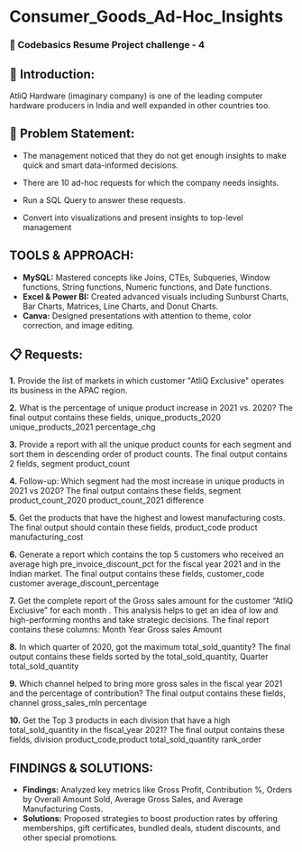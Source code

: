 # Consumer_Goods_Ad-Hoc_Insights

### 📄 Codebasics Resume Project challenge - 4

## 👋 Introduction:
AtliQ Hardware (imaginary company) is one of the leading computer hardware producers in India and well expanded in other countries too.

## 📑 Problem Statement:
* The management noticed that they do not get enough insights to make quick and smart data-informed decisions.

* There are 10 ad-hoc requests for which the company needs insights.

* Run a SQL Query to answer these requests.

* Convert into visualizations and present insights to top-level management

## TOOLS & APPROACH:
* **MySQL:** Mastered concepts like Joins, CTEs, Subqueries, Window functions, String functions, Numeric functions, and Date functions.
* **Excel & Power BI:** Created advanced visuals including Sunburst Charts, Bar Charts, Matrices, Line Charts, and Donut Charts.
* **Canva:** Designed presentations with attention to theme, color correction, and image editing.

## 📋 Requests:
**1.** Provide the list of markets in which customer "AtliQ Exclusive" operates its business in the APAC region.

**2.** What is the percentage of unique product increase in 2021 vs. 2020? The final output contains these fields, unique_products_2020 unique_products_2021 percentage_chg

**3.** Provide a report with all the unique product counts for each segment and sort them in descending order of product counts. The final output contains 2 fields, segment product_count

**4.** Follow-up: Which segment had the most increase in unique products in 2021 vs 2020? The final output contains these fields, segment product_count_2020 product_count_2021 difference

**5.** Get the products that have the highest and lowest manufacturing costs. The final output should contain these fields, product_code product manufacturing_cost

**6.** Generate a report which contains the top 5 customers who received an average high pre_invoice_discount_pct for the fiscal year 2021 and in the Indian market. The final output contains these fields, customer_code customer average_discount_percentage

**7.** Get the complete report of the Gross sales amount for the customer “AtliQ Exclusive” for each month . This analysis helps to get an idea of low and high-performing months and take strategic decisions. The final report contains these columns: Month Year Gross sales Amount

**8.** In which quarter of 2020, got the maximum total_sold_quantity? The final output contains these fields sorted by the total_sold_quantity, Quarter total_sold_quantity

**9.** Which channel helped to bring more gross sales in the fiscal year 2021 and the percentage of contribution? The final output contains these fields, channel gross_sales_mln percentage

**10.** Get the Top 3 products in each division that have a high total_sold_quantity in the fiscal_year 2021? The final output contains these fields, division product_code,product total_sold_quantity rank_order

## FINDINGS & SOLUTIONS:
* **Findings:** Analyzed key metrics like Gross Profit, Contribution %, Orders by Overall Amount Sold, Average Gross Sales, and Average Manufacturing Costs.
* **Solutions:** Proposed strategies to boost production rates by offering memberships, gift certificates, bundled deals, student discounts, and other special promotions.
